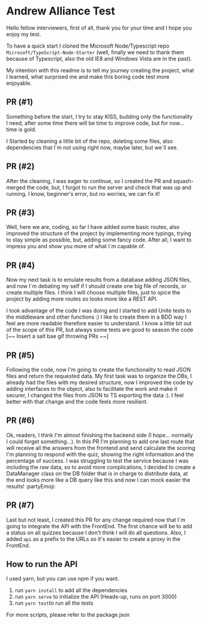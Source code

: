 # Andrew Alliance Test
Hello fellow interviewers, first of all, thank you for your time and I hope you enjoy my test.

To have a quick start I cloned the Microsoft Node/Typescript repo `Microsoft/TypeScript-Node-Starter` (well, finally we need to thank them because of Typescript, also the old IE8 and Windows Vista are in the past).

My intention with this readme is to tell my journey creating the project, what I learned, what surprised me and make this boring code test more enjoyable.

## PR (#1)
Something before the start, I try to stay KISS, building only the functionality I need, after some time there will be time to improve code, but for now... time is gold.

I Started by cleaning a little bit of the repo, deleting some files, also dependencies that I´m not using right now, maybe later, but we´ll see. 

## PR (#2)
After the cleaning, I was eager to continue, so I created the PR and squash-merged the code, but, I forgot to run the server and check that was up and running. I know, beginner's error, but no worries, we can fix it!

## PR (#3)
Well, here we are, coding, so far I have added some basic routes, also improved the structure of the project by implementing more typings, trying to stay simple as possible, but, adding some fancy code. After all, I want to impress you and show you more of what I´m capable of.

## PR (#4)
Now my next task is to emulate results from a database adding JSON files, and now I´m debating my self if I should create one big file of records, or create multiple files. I think I will choose multiple files, just to spice the project by adding more routes so looks more like a REST API.

I took advantage of the code I was doing and I started to add Unite tests to the middleware and other functions :) I like to create them in a BDD way I feel are more readable therefore easier to understand. I know a little bit out of the scope of this PR, but always some tests are good to season the code [~~ Insert a salt bae gif throwing PRs ~~]

## PR (#5)
Following the code, now I'm going to create the functionality to read JSON files and return the requested data.
My first task was to organize the DBs, I already had the files with my desired structure, now I improved the code by adding interfaces to the object, also to facilitate the work and make it securer,  I changed the files from JSON to TS exporting the data :). I feel better with that change and the code feels more resilient.

## PR (#6)
Ok, readers, I think I'm almost finishing the backend side (I hope... normally I could forget something...). In this PR I'm planning to add one last route that will receive all the answers from the frontend and send calculate the scoring I'm planning to respond with the quiz, showing the right information and the percentage of success.
I was struggling to test the service because I was including the raw data, so to avoid more complications, I decided to create a DataManager class on the DB folder that is in charge to distribute data, at the end looks more like a DB query like this and now I can mock easier the results! :partyEmoji: 

## PR (#7)
Last but not least, I created this PR for any change required now that I´m going to integrate the API with the FrontEnd.
The first chance will be to add a status on all quizzes because I don't think I will do all questions.
Also, I added `api` as a prefix to the URLs so it's easier to create a proxy in the FrontEnd. 

## How to run the API

I used yarn, but you can use npm if you want.

1. run `yarn install` to add all the dependencies
2. run `yarn serve` to initialize the API (Heads-up, runs on port 3000)
3. run `yarn test`to run all the tests

For more scripts, please refer to the package.json